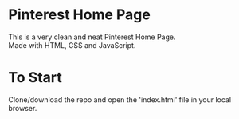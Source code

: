 # Pinterest Home Page

This is a very clean and neat Pinterest Home Page.\
Made with HTML, CSS and JavaScript.

# To Start
Clone/download the repo and open the 'index.html' file in your local browser.
